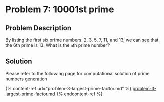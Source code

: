 # Problem 7: 10001st prime

## Problem Description

By listing the first six prime numbers: 2, 3, 5, 7, 11, and 13, we can see that the 6th prime is 13. What is the `n`th prime number?

## Solution

Please refer to the following page for computational solution of prime numbers generation&#x20;

{% content-ref url="problem-3-largest-prime-factor.md" %}
[problem-3-largest-prime-factor.md](problem-3-largest-prime-factor.md)
{% endcontent-ref %}
